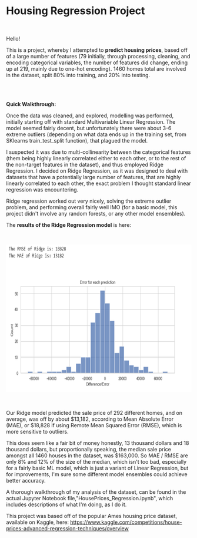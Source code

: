 # Housing Regression Project

<br>

Hello! 

This is a project, whereby I attempted to **predict housing prices**, based off of a large number of features (79 initially, through processing, cleaning, and encoding categorical variables, the number of features did change, ending up at 219, mainly due to one-hot encoding). 1460 homes total are involved in the dataset, split 80% into training, and 20% into testing.

<br>
<br>

**Quick Walkthrough:**

Once the data was cleaned, and explored, modelling was performed, initially starting off with standard Multivariable Linear Regression. The model seemed fairly decent, but unfortunately there were about 3-6 extreme outliers (depending on what data ends up in the training set, from SKlearns train_test_split function), that plagued the model. 

I suspected it was due to multi-collinearity between the categorical features (them being highly linearly correlated either to each other, or to the rest of the non-target features in the dataset), and thus employed Ridge Regression. I decided on Ridge Regression, as it was designed to deal with datasets that have a potentially large number of features, that are highly linearly correlated to each other, the exact problem I thought standard linear regression was encountering.

Ridge regression worked out very nicely, solving the extreme outlier problem, and performing overall fairly well IMO (for a basic model, this project didn't involve any  random forests, or any other model ensembles). 

The **results of the Ridge Regression model** is here:

<br>

[<img alt="Ridge Regression Performance" width="700" height=400 src="./images/RidgePerformance.PNG" />]()

<br>

Our Ridge model predicted the sale price of 292 different homes, and on average, was off by about $13,182, according to Mean Absolute Error (MAE), or $18,828 if using Remote Mean Squared Error (RMSE), which is more sensitive to outliers.

This does seem like a fair bit of money honestly, 13 thousand dollars and 18 thousand dollars, but proportionally speaking, the median sale price amongst all 1460 houses in the dataset, was $163,000. So MAE / RMSE are only 8% and 12% of the size of the median, which isn't too bad, especially for a fairly basic ML model, which is just a variant of Linear Regression, but for improvements, I'm sure some different model ensembles could achieve better accuracy.



A thorough walkthrough of my analysis of the dataset, can be found in the actual Jupyter Notebook file,"HousePrices_Regression.ipynb", which includes descriptions of what I'm doing, as I do it.

This project was based off of the popular Ames housing price dataset, available on Kaggle, here:
https://www.kaggle.com/competitions/house-prices-advanced-regression-techniques/overview





